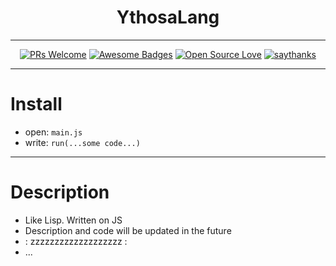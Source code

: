 <h1 align="center">YthosaLang</h1>
<div align="center">
  
---

[![PRs Welcome](https://img.shields.io/badge/PRs-welcome-brightgreen.svg?style=flat-square)](http://makeapullrequest.com)
[![Awesome Badges](https://img.shields.io/badge/badges-awesome-green.svg)](https://github.com/ythosa)
[![Open Source Love](https://badges.frapsoft.com/os/v1/open-source.png?v=103)](https://github.com/ellerbrock/open-source-badges/)
[![saythanks](https://img.shields.io/badge/say-thanks-ff69b4.svg)](https://vk.com/ythosa)
    
---

</div>

# Install
-   open: `main.js`
-   write: `run(...some code...)`

---

# Description
-    Like Lisp. Written on JS
-    Description and code will be updated in the future
-    : zzzzzzzzzzzzzzzzzzz :
-    ...
